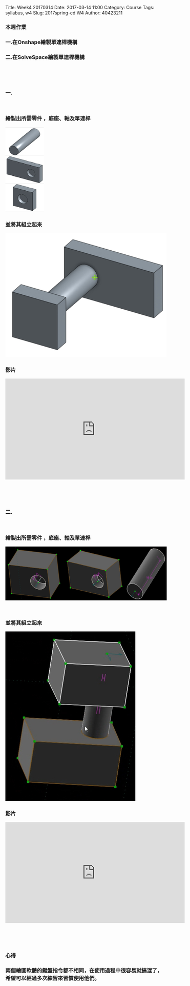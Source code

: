 Title: Week4   20170314
Date: 2017-03-14 11:00
Category: Course
Tags: syllabus, w4
Slug: 2017spring-cd W4
Author: 40423211
<h3>本週作業</h3>
<h3>一.在Onshape繪製單連桿機構</h3>
<h3>二.在SolveSpace繪製單連桿機構</h3>
<!-- PELICAN_END_SUMMARY -->
<p><br></p>
<p><br></p>
<h3>一.</h3>
<p><br></p>
<h3>繪製出所需零件 ，底座、軸及單連桿</h3>
<p><img src="../data/1491924065245.png" width="width="70%" height="70%" /
<p><br></p>
<h3>並將其組立起來</h3>
<p><img src="../data/1491923976248.png" width="width="25%" height="25%" /
<p><br></p>
<h3>影片</h3>
<iframe width="560" height="315" src="https://www.youtube.com/embed/eqm44sarkg4" frameborder="0" allowfullscreen></iframe>
<p><br></p>
<p><br></p>
<h3>二.</h3>
<p><br></p>
<h3>繪製出所需零件 ，底座、軸及單連桿</h3>
<p><img src="../data/1491924165953.png" width="800" />
<p><br></p>
<h3>並將其組立起來</h3>
<p><img src="../data/1491924243593.png" width="width="50%" height="50%" /
<p><br></p>
<h3>影片</h3>
<iframe width="560" height="315" src="https://www.youtube.com/embed/H9Lxk_K4SlY" frameborder="0" allowfullscreen></iframe>
<p><br></p>
<p><br></p>
<h3>心得</h3>
<h3>兩個繪圖軟體的鍵盤指令都不相同，在使用過程中很容易就搞混了，希望可以經過多次練習來習慣使用他們。</h3>
